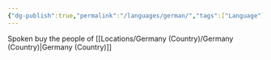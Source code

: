 ```yaml
---
{"dg-publish":true,"permalink":"/languages/german/","tags":["Language"]}
---
```


Spoken buy the people of [[Locations/Germany (Country)/Germany (Country)\|Germany (Country)]]